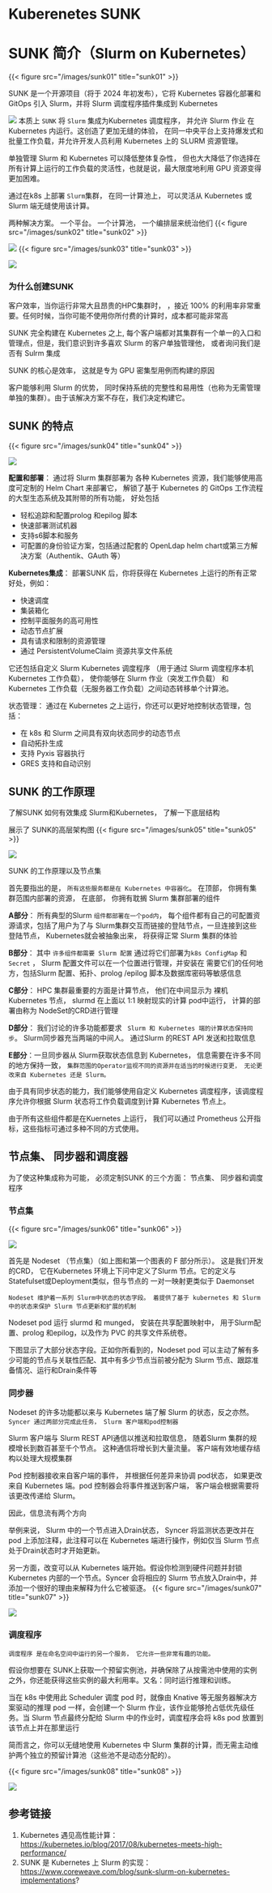 # Kuberenetes SUNK


# SUNK 简介（Slurm on Kubernetes）
{{< figure src="/images/sunk01" title="sunk01" >}}

SUNK 是一个开源项目（将于 2024 年初发布），它将 Kubernetes 容器化部署和 GitOps 引入 Slurm，并将 Slurm 调度程序插件集成到 Kubernetes
<!--more-->

![](media/17025443925846.jpg)
本质上 `SUNK` 将 `Slurm` 集成为Kubernetes 调度程序， 并允许 Slurm 作业 在 Kubernetes 内运行。这创造了更加无缝的体验， 在同一中央平台上支持爆发式和批量工作负载，并允许开发人员利用 Kubernetes 上的 SLURM 资源管理。

单独管理 Slurm 和 Kubernetes 可以降低整体复杂性， 但也大大降低了你选择在所有计算上运行的工作负载的灵活性，也就是说，最大限度地利用 GPU 资源变得更加困难。

通过在k8s 上部署 `Slurm`集群， 在同一计算池上， 可以灵活从 Kubernetes 或 Slurm 端无缝使用该计算。

两种解决方案。 一个平台。 一个计算池， 一个编排层来统治他们
{{< figure src="/images/sunk02" title="sunk02" >}}

![](media/17025458920211.jpg)
{{< figure src="/images/sunk03" title="sunk03" >}}

![](media/17025462266827.jpg)


### 为什么创建SUNK

客户效率，当你运行非常大且昂贵的HPC集群时， ，接近 100% 的利用率非常重要。任何时候，当你可能不使用你所付费的计算时，成本都可能非常高

SUNK 完全构建在 Kubernetes 之上, 每个客户端都对其集群有一个单一的入口和管理点，但是，我们意识到许多喜欢 Slurm 的客户单独管理他， 或者询问我们是否有 Sulrm 集成

SUNK 的核心是效率， 这就是专为 GPU 密集型用例而构建的原因


客户能够利用 Slurm 的优势， 同时保持系统的完整性和易用性（也称为无需管理单独的集群）。由于该解决方案不存在，我们决定构建它。

## SUNK 的特点
{{< figure src="/images/sunk04" title="sunk04" >}}

![](media/17026243079535.jpg)

**配置和部署**： 通过将 Slurm 集群部署为 各种 Kubernetes 资源，我们能够使用高度可定制的 Helm Chart 来部署它， 解锁了基于  Kubernetes 的 GitOps 工作流程的大型生态系统及其附带的所有功能， 好处包括
* 轻松追踪和配置prolog 和epilog 脚本
* 快速部署测试机器
* 支持s6脚本和服务
* 可配置的身份验证方案，包括通过配套的 OpenLdap helm chart或第三方解决方案（Authentik、GAuth 等）

**Kubernetes集成**： 部署SUNK 后，你将获得在 Kubernetes 上运行的所有正常好处，例如：
* 快速调度
* 集装箱化
* 控制平面服务的高可用性
* 动态节点扩展
* 具有请求和限制的资源管理
* 通过 PersistentVolumeClaim 资源共享文件系统

它还包括自定义 Slurm Kubernetes 调度程序 （用于通过 Slurm 调度程序本机 Kubernetes 工作负载）， 使你能够在 Slurm 作业（突发工作负载） 和 Kubernetes 工作负载（无服务器工作负载）之间动态转移单个计算池。

状态管理： 通过在  Kubernetes 之上运行，你还可以更好地控制状态管理，包括：
* 在 k8s 和 Slurm 之间具有双向状态同步的动态节点
* 自动拓扑生成
* 支持 Pyxis 容器执行
*  GRES 支持和自动识别


## SUNK 的工作原理

了解SUNK 如何有效集成 Slurm和Kubernetes， 了解一下底层结构

展示了 SUNK的高层架构图
{{< figure src="/images/sunk05" title="sunk05" >}}

![](media/17026288529216.jpg)

SUNK 的工作原理以及节点集

首先要指出的是， `所有这些服务都是在 Kubernetes 中容器化`。 在顶部， 你拥有集群范围内部署的资源， 在底部， 你拥有耽搁 Slurm 集群部署的组件

**A部分**： 所有典型的Slurm `组件都部署在一个pod内`， 每个组件都有自己的可配置资源请求，包括了用户为了与 Slurm集群交互而链接的登陆节点，一旦连接到这些登陆节点， Kubernetes就会被抽象出来， 将获得正常 Slurm 集群的体验

**B部分**： 其中 `许多组件都需要 Slurm 配置` 通过将它们部署为`k8s ConfigMap` 和 `Secret` ， Slurm 配置文件可以在一个位置进行管理，并安装在 需要它们的任何地方，包括Slurm 配置、拓扑、prolog /epilog 脚本及数据库密码等敏感信息

**C部分**： HPC 集群最重要的方面是计算节点， 他们在中间显示为 裸机 Kubernetes 节点， slurmd 在上面以 1:1 映射现实的计算 pod中运行， 计算的部署由称为 NodeSet的CRD进行管理

**D部分**： 我们讨论的许多功能都要求 ` Slurm 和 Kubernetes 端的计算状态保持同步`。 Slurm同步器充当两端的中间人。 通过Slurm 的REST API 发送和拉取信息

**E部分**：一旦同步器从 Slurm获取状态信息到 Kubernetes， 信息需要在许多不同的地方保持一致， `集群范围的Operator监视不同的资源并在适当的时候进行变更， 无论更改来自 Kubernetes 还是 Slurm。`

由于具有同步状态的能力，我们能够使用自定义 Kubernetes 调度程序，该调度程序允许你根据 Slurm 状态将工作负载调度到计算 Kubernetes 节点上。

由于所有这些组件都是在Kuernetes 上运行， 我们可以通过 Prometheus 公开指标，这些指标可通过多种不同的方式使用。

## 节点集、 同步器和调度器

为了使这种集成称为可能， 必须定制SUNK 的三个方面： 节点集、 同步器和调度程序

### 节点集
{{< figure src="/images/sunk06" title="sunk06" >}}

![](media/17028645434435.jpg)

首先是 Nodeset （节点集）（如上图和第一个图表的 F 部分所示）。 这是我们开发的CRD， 它在Kubernetes 环境上下问中定义了Slurm 节点。它的定义与Statefulset或Deployment类似，但与节点的 一对一映射更类似于 Daemonset

`Nodeset 维护着一系列 Slurm中状态的状态字段。 着提供了基于 kubernetes 和 Slurm 中的状态来保护 Slurm 节点更新和扩展的机制`

Nodeset pod 运行 slurmd 和 munged， 安装在共享配置映射中， 用于Slurm配置、prolog 和epilog，以及作为 PVC 的共享文件系统卷。

下图显示了大部分状态字段。正如你所看到的，Nodeset pod 可以主动了解有多少可能的节点与关联性匹配、其中有多少节点当前被分配为 Slurm 节点、跟踪准备情况、运行和Drain条件等


### 同步器

Nodeset 的许多功能都以来与  Kubernetes 端了解 Slurm 的状态，反之亦然。
`Syncer 通过两部分完成此任务， Slurm 客户端和pod控制器`

Slurm 客户端与 Slurm REST API通信以推送和拉取信息， 随着Slurm 集群的规模增长到数百甚至千个节点。 这种通信将增长到大量流量。 客户端有效地缓存结构以处理大规模集群

Pod 控制器接收来自客户端的事件， 并根据任何差异来协调 pod状态， 如果更改来自 Kubernetes 端。pod 控制器会将事件推送到客户端， 客户端会根据需要将该更改传递给 Slurm。

因此，信息流有两个方向

举例来说， Slurm 中的一个节点进入Drain状态， Syncer 将监测状态更改并在pod 上添加注释，此注释可以在 Kubernetes 端进行操作，例如仅当 Slurm 节点处于Drain状态时才开始更新。

另一方面，改变可以从 Kubernetes 端开始。假设你检测到硬件问题并封锁 Kubernetes 内部的一个节点。Syncer 会将相应的 Slurm 节点放入Drain中，并添加一个很好的理由来解释为什么它被驱逐。
{{< figure src="/images/sunk07" title="sunk07" >}}

![](media/17028685677882.jpg)


### 调度程序

`调度程序 是在命名空间中运行的另一个服务， 它允许一些非常有趣的功能。`

假设你想要在 SUNK上获取一个预留实例池，并确保除了从按需池中使用的实例之外，你还能获得这些实例的最大利用率。又名：同时运行推理和训练。

当在 k8s 中使用此 Scheduler 调度 pod 时，就像由 Knative 等无服务器解决方案驱动的推理 pod 一样，会创建一个 Slurm 作业，该作业能够抢占低优先级任务。当 Slurm 节点最终分配给 Slurm 中的作业时，调度程序会将 k8s pod 放置到该节点上并在那里运行

简而言之，你可以无缝地使用 Kubernetes 中 Slurm 集群的计算，而无需主动维护两个独立的预留计算池（这些池不是动态分配的）。

{{< figure src="/images/sunk08" title="sunk08" >}}

![](media/17028687610939.jpg)


## 参考链接
1. Kubernetes 遇见高性能计算：https://kubernetes.io/blog/2017/08/kubernetes-meets-high-performance/
2. SUNK 是 Kubernetes 上 Slurm 的实现：https://www.coreweave.com/blog/sunk-slurm-on-kubernetes-implementations?

